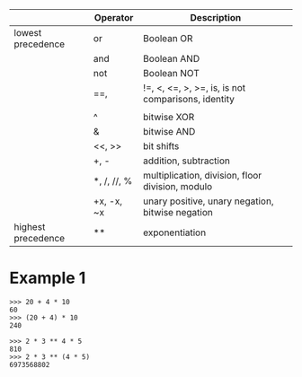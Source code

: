 ||Operator|Description|
|----|----|----|
|lowest precedence|or	|Boolean OR|
||and	|Boolean AND|
||not	|Boolean NOT|
||==, |!=, <, <=, >, >=, is, is not	comparisons, identity|
|||	|bitwise OR|
||^	|bitwise XOR|
||&	|bitwise AND|
||<<, >>	|bit shifts|
||+, -	|addition, subtraction|
||*, /, //, %	|multiplication, division, floor division, modulo|
||+x, -x, ~x	|unary positive, unary negation, bitwise negation|
|highest precedence|**	|exponentiation|


#   Example 1

```
>>> 20 + 4 * 10
60
>>> (20 + 4) * 10
240

>>> 2 * 3 ** 4 * 5
810
>>> 2 * 3 ** (4 * 5)
6973568802
```